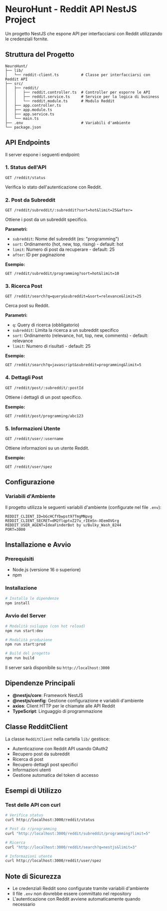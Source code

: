 # NeuroHunt - Reddit API NestJS Project

Un progetto NestJS che espone API per interfacciarsi con Reddit utilizzando le credenziali fornite.

## Struttura del Progetto

```
NeuroHunt/
├── lib/
│   └── reddit-client.ts          # Classe per interfacciarsi con Reddit API
├── src/
│   ├── reddit/
│   │   ├── reddit.controller.ts  # Controller per esporre le API
│   │   ├── reddit.service.ts     # Service per la logica di business
│   │   └── reddit.module.ts      # Modulo Reddit
│   ├── app.controller.ts
│   ├── app.module.ts
│   ├── app.service.ts
│   └── main.ts
├── .env                          # Variabili d'ambiente
└── package.json
```

## API Endpoints

Il server espone i seguenti endpoint:

### 1. Status dell'API
```
GET /reddit/status
```
Verifica lo stato dell'autenticazione con Reddit.

### 2. Post da Subreddit
```
GET /reddit/subreddit/:subreddit?sort=hot&limit=25&after=
```
Ottiene i post da un subreddit specifico.

**Parametri:**
- `subreddit`: Nome del subreddit (es: "programming")
- `sort`: Ordinamento (hot, new, top, rising) - default: hot
- `limit`: Numero di post da recuperare - default: 25
- `after`: ID per paginazione

**Esempio:**
```
GET /reddit/subreddit/programming?sort=hot&limit=10
```

### 3. Ricerca Post
```
GET /reddit/search?q=query&subreddit=&sort=relevance&limit=25
```
Cerca post su Reddit.

**Parametri:**
- `q`: Query di ricerca (obbligatorio)
- `subreddit`: Limita la ricerca a un subreddit specifico
- `sort`: Ordinamento (relevance, hot, top, new, comments) - default: relevance
- `limit`: Numero di risultati - default: 25

**Esempio:**
```
GET /reddit/search?q=javascript&subreddit=programming&limit=5
```

### 4. Dettagli Post
```
GET /reddit/post/:subreddit/:postId
```
Ottiene i dettagli di un post specifico.

**Esempio:**
```
GET /reddit/post/programming/abc123
```

### 5. Informazioni Utente
```
GET /reddit/user/:username
```
Ottiene informazioni su un utente Reddit.

**Esempio:**
```
GET /reddit/user/spez
```

## Configurazione

### Variabili d'Ambiente

Il progetto utilizza le seguenti variabili d'ambiente (configurate nel file `.env`):

```env
REDDIT_CLIENT_ID=bGcHCfYbwpst97TmgMNpvg
REDDIT_CLIENT_SECRET=dM2flqptvZ27u_rIEmSn-XEemOVGrg
REDDIT_USER_AGENT=IdeaFinderBot by u/Bulky_Wash_8244
PORT=3000
```

## Installazione e Avvio

### Prerequisiti
- Node.js (versione 16 o superiore)
- npm

### Installazione
```bash
# Installa le dipendenze
npm install
```

### Avvio del Server
```bash
# Modalità sviluppo (con hot reload)
npm run start:dev

# Modalità produzione
npm run start:prod

# Build del progetto
npm run build
```

Il server sarà disponibile su `http://localhost:3000`

## Dipendenze Principali

- **@nestjs/core**: Framework NestJS
- **@nestjs/config**: Gestione configurazione e variabili d'ambiente
- **axios**: Client HTTP per le chiamate alle API Reddit
- **TypeScript**: Linguaggio di programmazione

## Classe RedditClient

La classe `RedditClient` nella cartella `lib/` gestisce:

- Autenticazione con Reddit API usando OAuth2
- Recupero post da subreddit
- Ricerca di post
- Recupero dettagli post specifici
- Informazioni utenti
- Gestione automatica del token di accesso

## Esempi di Utilizzo

### Test delle API con curl

```bash
# Verifica status
curl http://localhost:3000/reddit/status

# Post da r/programming
curl "http://localhost:3000/reddit/subreddit/programming?limit=5"

# Ricerca
curl "http://localhost:3000/reddit/search?q=nestjs&limit=3"

# Informazioni utente
curl http://localhost:3000/reddit/user/spez
```

## Note di Sicurezza

- Le credenziali Reddit sono configurate tramite variabili d'ambiente
- Il file `.env` non dovrebbe essere committato nel repository
- L'autenticazione con Reddit avviene automaticamente quando necessario
